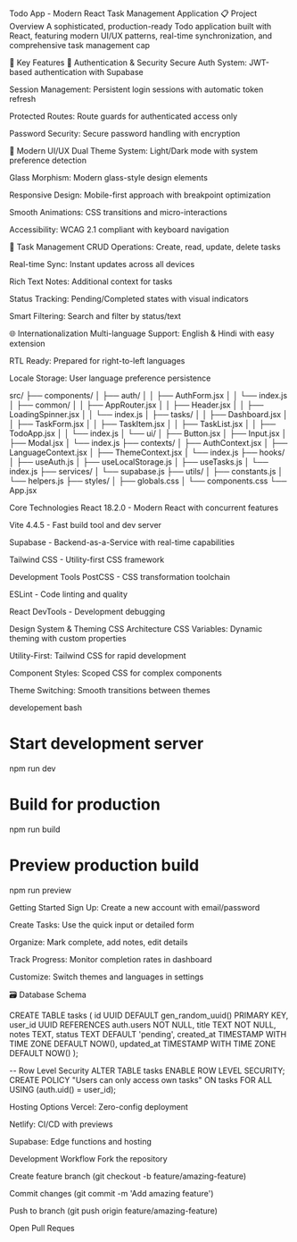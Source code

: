 Todo App - Modern React Task Management Application
📋 Project Overview
A sophisticated, production-ready Todo application built with React, featuring modern UI/UX patterns, real-time synchronization, and comprehensive task management cap


🎯 Key Features
🔐 Authentication & Security
Secure Auth System: JWT-based authentication with Supabase

Session Management: Persistent login sessions with automatic token refresh

Protected Routes: Route guards for authenticated access only

Password Security: Secure password handling with encryption

🎨 Modern UI/UX
Dual Theme System: Light/Dark mode with system preference detection

Glass Morphism: Modern glass-style design elements

Responsive Design: Mobile-first approach with breakpoint optimization

Smooth Animations: CSS transitions and micro-interactions

Accessibility: WCAG 2.1 compliant with keyboard navigation



📱 Task Management
CRUD Operations: Create, read, update, delete tasks

Real-time Sync: Instant updates across all devices

Rich Text Notes: Additional context for tasks

Status Tracking: Pending/Completed states with visual indicators

Smart Filtering: Search and filter by status/text

🌐 Internationalization
Multi-language Support: English & Hindi with easy extension

RTL Ready: Prepared for right-to-left languages

Locale Storage: User language preference persistence




src/
├── components/
│   ├── auth/
│   │   ├── AuthForm.jsx
│   │   └── index.js
│   ├── common/
│   │   ├── AppRouter.jsx
│   │   ├── Header.jsx
│   │   ├── LoadingSpinner.jsx
│   │   └── index.js
│   ├── tasks/
│   │   ├── Dashboard.jsx
│   │   ├── TaskForm.jsx
│   │   ├── TaskItem.jsx
│   │   ├── TaskList.jsx
│   │   ├── TodoApp.jsx
│   │   └── index.js
│   └── ui/
│       ├── Button.jsx
│       ├── Input.jsx
│       ├── Modal.jsx
│       └── index.js
├── contexts/
│   ├── AuthContext.jsx
│   ├── LanguageContext.jsx
│   ├── ThemeContext.jsx
│   └── index.js
├── hooks/
│   ├── useAuth.js
│   ├── useLocalStorage.js
│   ├── useTasks.js
│   └── index.js
├── services/
│   └── supabase.js
├── utils/
│   ├── constants.js
│   └── helpers.js
├── styles/
│   ├── globals.css
│   └── components.css
└── App.jsx




Core Technologies
React 18.2.0 - Modern React with concurrent features

Vite 4.4.5 - Fast build tool and dev server

Supabase - Backend-as-a-Service with real-time capabilities

Tailwind CSS - Utility-first CSS framework


Development Tools
PostCSS - CSS transformation toolchain

ESLint - Code linting and quality

React DevTools - Development debugging


Design System & Theming
CSS Architecture
CSS Variables: Dynamic theming with custom properties

Utility-First: Tailwind CSS for rapid development

Component Styles: Scoped CSS for complex components

Theme Switching: Smooth transitions between themes




developement
bash
# Start development server
npm run dev

# Build for production
npm run build

# Preview production build
npm run preview


Getting Started
Sign Up: Create a new account with email/password

Create Tasks: Use the quick input or detailed form

Organize: Mark complete, add notes, edit details

Track Progress: Monitor completion rates in dashboard

Customize: Switch themes and languages in settings


🗃️ Database Schema



CREATE TABLE tasks (
  id UUID DEFAULT gen_random_uuid() PRIMARY KEY,
  user_id UUID REFERENCES auth.users NOT NULL,
  title TEXT NOT NULL,
  notes TEXT,
  status TEXT DEFAULT 'pending',
  created_at TIMESTAMP WITH TIME ZONE DEFAULT NOW(),
  updated_at TIMESTAMP WITH TIME ZONE DEFAULT NOW()
);

-- Row Level Security
ALTER TABLE tasks ENABLE ROW LEVEL SECURITY;
CREATE POLICY "Users can only access own tasks" ON tasks
  FOR ALL USING (auth.uid() = user_id);



  Hosting Options
Vercel: Zero-config deployment

Netlify: CI/CD with previews

Supabase: Edge functions and hosting

Development Workflow
Fork the repository

Create feature branch (git checkout -b feature/amazing-feature)

Commit changes (git commit -m 'Add amazing feature')

Push to branch (git push origin feature/amazing-feature)

Open Pull Reques
